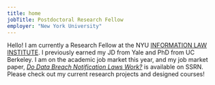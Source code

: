 ```yaml
---
title: home
jobTitle: Postdoctoral Research Fellow
employer: "New York University"
---
```


Hello! I am currently a Research Fellow at the NYU <a href="https://www.law.nyu.edu/centers/ili" target="_blank" rel="noopener noreferrer">INFORMATION LAW INSTITUTE</a>. I previously earned my JD from Yale and PhD from UC Berkeley. I am on the academic job market this year, and my job market paper, <a href="https://papers.ssrn.com/sol3/papers.cfm?abstract_id=4164674" target="_blank" rel="noopener noreferrer"><i>Do Data Breach Notification Laws Work?</i></a> is available on SSRN. Please check out my current research projects and designed courses!